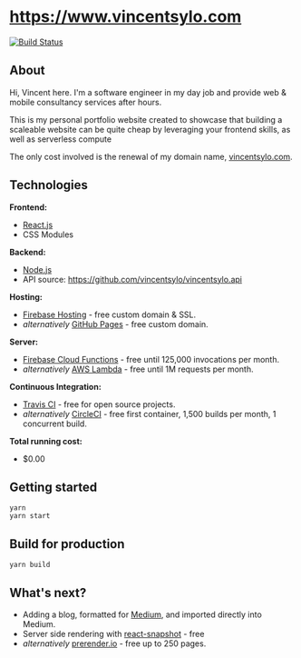# https://www.vincentsylo.com

[![Build Status](https://travis-ci.org/vincentsylo/vincentsylo.com.svg?branch=master)](https://travis-ci.org/vincentsylo/vincentsylo.com)

## About

Hi, Vincent here. I'm a software engineer in my day job and provide web & mobile consultancy services after hours.

This is my personal portfolio website created to showcase that building a scaleable website can be quite cheap by leveraging your frontend skills, as well as serverless compute

The only cost involved is the renewal of my domain name, [vincentsylo.com](https://www.vincentsylo.com/). 

## Technologies

**Frontend:**
- [React.js](https://reactjs.org/)
- CSS Modules

**Backend:**
- [Node.js](https://nodejs.org/)
- API source: https://github.com/vincentsylo/vincentsylo.api

**Hosting:**
- [Firebase Hosting](https://firebase.google.com/products/hosting/) - free custom domain & SSL.
- *alternatively* [GitHub Pages](https://pages.github.com/) - free custom domain.

**Server:**
- [Firebase Cloud Functions](https://firebase.google.com/products/functions/) - free until 125,000 invocations per month.
- *alternatively* [AWS Lambda](https://aws.amazon.com/lambda/) - free until 1M requests per month.

**Continuous Integration:**
- [Travis CI](https://travis-ci.org/) - free for open source projects.
- *alternatively* [CircleCI](https://circleci.com/) - free first container, 1,500 builds per month, 1 concurrent build.

**Total running cost:**
- $0.00

## Getting started

```
yarn
yarn start
```

## Build for production

```
yarn build
```

## What's next?

- Adding a blog, formatted for [Medium](https://medium.com), and imported directly into Medium.
- Server side rendering with [react-snapshot](https://github.com/geelen/react-snapshot) - free
- *alternatively* [prerender.io](https://prerender.io/pricing) - free up to 250 pages.
